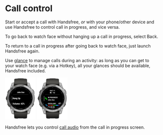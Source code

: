 # Call control

Start or accept a call with Handsfree, *or* with your phone/other device and use Handsfree to control call in progress, and vice versa.

To go back to watch face without hanging up a call in progress, select Back.

To return to a call in progress after going back to watch face, just launch Handsfree again.

Use [glance](./Glance.md) to manage calls during an activity: as long as you can get to your watch face (e.g. via a Hotkey), all your glances should be available, Handsfree included.

<img src="../WatchApp/extras/Connect-IQ-Store/Screenshots/Cropped/fenix7-Call-In-Progress.jpg" alt="fenix7-Call-In-Progress" width="20%" /> <img src="../WatchApp/extras/Connect-IQ-Store/Screenshots/Cropped/fenix7-Glance-Call-In-Progress.jpg" alt="fenix7-Call-In-Progress" width="20%" />

Handsfree lets you control [call audio](./In-Call-Audio.md) from the call in progress screen.